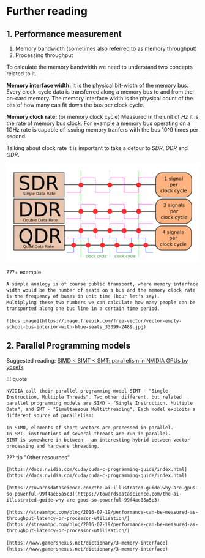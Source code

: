 # Further reading

## 1. Performance measurement

1. Memory bandwidth (sometimes also referred to as memory throughput)
2. Processing throughput

To calculate the memory bandwidth we need to understand two concepts related to it.

**Memory interface width:** It is the physical bit-width of the memory bus. Every clock-cycle data is transferred along a memory bus to and from the on-card memory. The memory interface width is the physical count of the bits of how many can fit down the bus per clock cycle.

**Memory clock rate:** (or memory clock cycle) Measured in the unit of *Hz* it is the rate of memory bus clock. For example a memory bus operating on a 1GHz rate is capable of issuing memory tranfers with the bus 10^9 times per second.

Talking about clock rate it is important to take a detour to *SDR*, *DDR* and *QDR*.

![SDR,QDR,DDR image](https://raw.githubusercontent.com/czangela/cms-gpu-knowledge-transfer/gh-pages/img/d02_img01.png)

???+ example

    A simple analogy is of course public transport, where memory interface width would be the number of seats on a bus and the memory clock rate is the frequency of buses in unit time (hour let's say).
    Multiplying these two numbers we can calculate how many people can be transported along one bus line in a certain time period.

    ![bus image](https://image.freepik.com/free-vector/vector-empty-school-bus-interior-with-blue-seats_33099-2489.jpg)

## 2. Parallel Programming models

Suggested reading: [SIMD < SIMT < SMT: parallelism in NVIDIA GPUs by yosefk](https://yosefk.com/blog/simd-simt-smt-parallelism-in-nvidia-gpus.html)

!!! quote

    NVIDIA call their parallel programming model SIMT - "Single Instruction, Multiple Threads". Two other different, but related parallel programming models are SIMD - "Single Instruction, Multiple Data", and SMT - "Simultaneous Multithreading". Each model exploits a different source of parallelism:

    In SIMD, elements of short vectors are processed in parallel.
    In SMT, instructions of several threads are run in parallel.
    SIMT is somewhere in between – an interesting hybrid between vector processing and hardware threading.

??? tip "Other resources"

    [https://docs.nvidia.com/cuda/cuda-c-programming-guide/index.html](https://docs.nvidia.com/cuda/cuda-c-programming-guide/index.html)

    [https://towardsdatascience.com/the-ai-illustrated-guide-why-are-gpus-so-powerful-99f4ae85a5c3](https://towardsdatascience.com/the-ai-illustrated-guide-why-are-gpus-so-powerful-99f4ae85a5c3)

    [https://streamhpc.com/blog/2016-07-19/performance-can-be-measured-as-throughput-latency-or-processor-utilisation/](https://streamhpc.com/blog/2016-07-19/performance-can-be-measured-as-throughput-latency-or-processor-utilisation/)

    [https://www.gamersnexus.net/dictionary/3-memory-interface](https://www.gamersnexus.net/dictionary/3-memory-interface)
